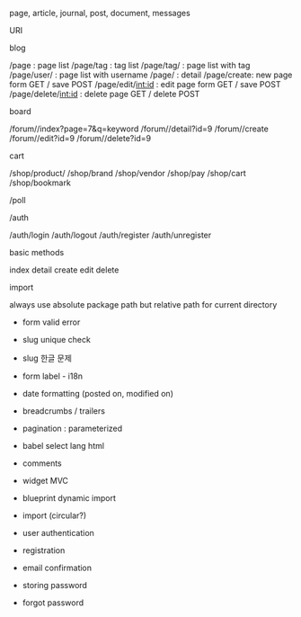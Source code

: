 page, article, journal, post, document, messages



URI

blog

/page : page list
/page/tag : tag list
/page/tag/<slug> : page list with tag
/page/user/<username> : page list with username
/page/<slug> : detail
/page/create: new page form GET / save POST
/page/edit/<int:id> : edit page form GET / save POST
/page/delete/<int:id> : delete page GET / delete POST

board

/forum/<name>/index?page=7&q=keyword
/forum/<name>/detail?id=9
/forum/<name>/create
/forum/<name>/edit?id=9
/forum/<name>/delete?id=9

cart

/shop/product/<slug>
/shop/brand
/shop/vendor
/shop/pay
/shop/cart
/shop/bookmark

/poll

/auth

/auth/login
/auth/logout
/auth/register
/auth/unregister


basic methods

index
detail
create
edit
delete

import

always use absolute package path but relative path for current directory


- form valid error
- slug unique check
- slug 한글 문제
- form label - i18n
- date formatting (posted on, modified on)
- breadcrumbs / trailers
- pagination : parameterized
- babel select lang html

- comments
- widget MVC
- blueprint dynamic import
- import (circular?)

- user authentication
- registration
- email confirmation
- storing password
- forgot password
